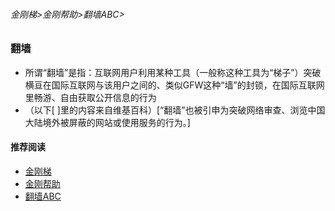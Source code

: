 ###### 金刚梯>金刚帮助>翻墙ABC>
### 翻墙
- 所谓“翻墙”是指：互联网用户利用某种工具（一般称这种工具为“梯子”）突破横亘在国际互联网与该用户之间的、类似GFW这种“墙”的封锁，在国际互联网里畅游、自由获取公开信息的行为
- （以下[ ]里的内容来自维基百科）[“翻墙”也被引申为突破网络审查、浏览中国大陆境外被屏蔽的网站或使用服务的行为。]

#### 推荐阅读

- [金刚梯](https://github.com/a2zitpro/web/blob/master/dlb.md)
- [金刚帮助](https://github.com/a2zitpro/web/blob/master/list_helpkkvpn.md)
- [翻墙ABC](https://github.com/a2zitpro/web/blob/master/list_abcofvpn.md)
